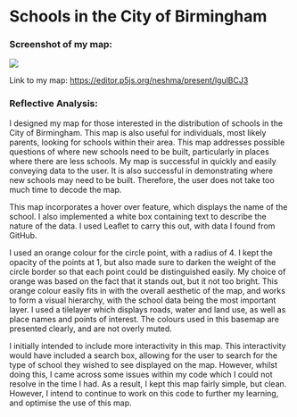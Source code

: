 # Schools in the City of Birmingham

### Screenshot of my map: 
![](image)

Link to my map: https://editor.p5js.org/neshma/present/lgulBCJ3

### Reflective Analysis: 
I designed my map for those interested in the distribution of schools in the City of Birmingham. This map is also useful for individuals, most likely parents, looking for schools within their area. This map addresses possible questions of where new schools need to be built, particularly in places where there are less schools. My map is successful in quickly and easily conveying data to the user. It is also successful in demonstrating where new schools may need to be built. Therefore, the user does not take too much time to decode the map. 

This map incorporates a hover over feature, which displays the name of the school. I also implemented a white box containing text to describe the nature of the data. I used Leaflet to carry this out, with data I found from GitHub. 

I used an orange colour for the circle point, with a radius of 4. I kept the opacity of the points at 1, but also made sure to darken the weight of the circle border so that each point could be distinguished easily. My choice of orange was based on the fact that it stands out, but it not too bright. This orange colour easily fits in with the overall aesthetic of the map, and works to form a visual hierarchy, with the school data being the most important layer. I used a tilelayer which displays roads, water and land use, as well as place names and points of interest. The colours used in this basemap are presented clearly, and are not overly muted.

I initially intended to include more interactivity in this map. This interactivity would have included a search box, allowing for the user to search for the type of school they wished to see displayed on the map. However, whilst doing this, I came across some issues within my code which I could not resolve in the time I had. As a result, I kept this map fairly simple, but clean. However, I intend to continue to work on this code to further my learning, and optimise the use of this map.

